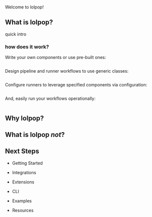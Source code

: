 Welcome to lolpop!

## What is lolpop? 

quick intro 

### how does it work?

Write your own components or use pre-built ones: 
```python
```

Design pipeline and runner workflows to use generic classes: 
```python
```

Configure runners to leverage specified components via configuration: 
```python
```

And, easily run your workflows operationally: 
```python
``` 

## Why lolpop? 

## What is lolpop *not*? 

## Next Steps

- Getting Started

- Integrations 

- Extensions 

- CLI 

- Examples 

- Resources 